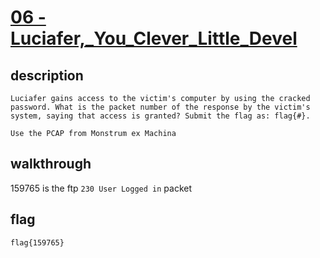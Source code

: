 # [06 - Luciafer,_You_Clever_Little_Devel](https://deadface.ctfd.io/challenges#Luciafer,_You_Clever_Little_Devil!-47)

## description
```
Luciafer gains access to the victim's computer by using the cracked password. What is the packet number of the response by the victim's system, saying that access is granted? Submit the flag as: flag{#}.

Use the PCAP from Monstrum ex Machina
```

## walkthrough

159765 is the ftp `230 User Logged in` packet


## flag
```
flag{159765}
```
